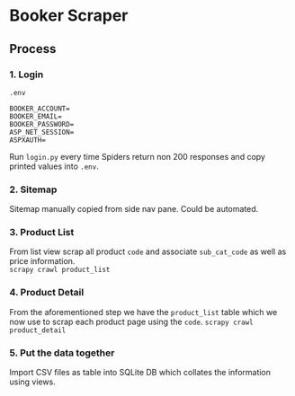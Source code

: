 # Booker Scraper

## Process

### 1. Login

`.env`

```env
BOOKER_ACCOUNT=
BOOKER_EMAIL=
BOOKER_PASSWORD=
ASP_NET_SESSION=
ASPXAUTH=
```

Run `login.py` every time Spiders return non 200 responses and copy printed values into `.env`.

### 2. Sitemap

Sitemap manually copied from side nav pane. Could be automated.

### 3. Product List

From list view scrap all product `code` and associate `sub_cat_code` as well as price information.  
`scrapy crawl product_list`

### 4. Product Detail

From the aforementioned step we have the `product_list` table which we now use to scrap each product page using the `code`.
`scrapy crawl product_detail`

### 5. Put the data together

Import CSV files as table into SQLite DB which collates the information using views.
